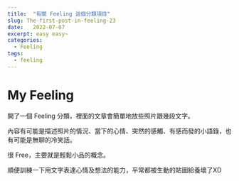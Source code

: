 ```yaml
---
title:  "有關 Feeling 這個分類項目"
slug: The-first-post-in-feeling-23
date:   2022-07-07
excerpt: easy easy~
categories:
  - Feeling
tags:
  - feeling
---
```

# My Feeling
開了一個 Feeling 分類，裡面的文章會簡單地放些照片跟幾段文字。   
 
內容有可能是描述照片的情況、當下的心情、突然的感觸、有感而發的小語錄，也有可能是無聊的冷笑話。   

很 Free，主要就是輕鬆小品的概念。   

順便訓練一下用文字表達心情及想法的能力，平常都被生動的貼圖給養壞了XD  

